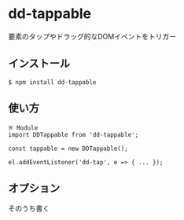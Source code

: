 # dd-tappable
要素のタップやドラッグ的なDOMイベントをトリガー

## インストール

```
$ npm install dd-tappable
```

## 使い方
```
※ Module
import DDTappable from 'dd-tappable';

const tappable = new DDTappable();

el.addEventListener('dd-tap', e => { ... });
```

## オプション
そのうち書く
